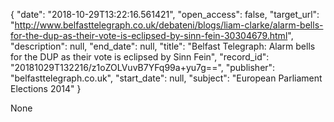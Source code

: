 {
  "date": "2018-10-29T13:22:16.561421", 
  "open_access": false, 
  "target_url": "http://www.belfasttelegraph.co.uk/debateni/blogs/liam-clarke/alarm-bells-for-the-dup-as-their-vote-is-eclipsed-by-sinn-fein-30304679.html", 
  "description": null, 
  "end_date": null, 
  "title": "Belfast Telegraph: Alarm bells for the DUP as their vote is eclipsed by Sinn Fein", 
  "record_id": "20181029T132216/z1oZOLVuvB7YFq99a+yu7g==", 
  "publisher": "belfasttelegraph.co.uk", 
  "start_date": null, 
  "subject": "European Parliament Elections 2014"
}

None